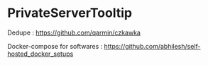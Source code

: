 # PrivateServerTooltip

Dedupe : https://github.com/qarmin/czkawka

Docker-compose for softwares : https://github.com/abhilesh/self-hosted_docker_setups
